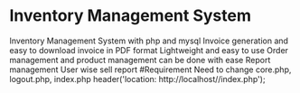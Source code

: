 # Inventory Management System
Inventory Management System with php and mysql
Invoice generation and easy to download invoice in PDF format
Lightweight and easy to use
Order management and product management can be done with ease
Report management
User wise sell report
#Requirement
Need to change
core.php, logout.php, index.php
header('location: http://localhost/<foldername>/index.php');	

